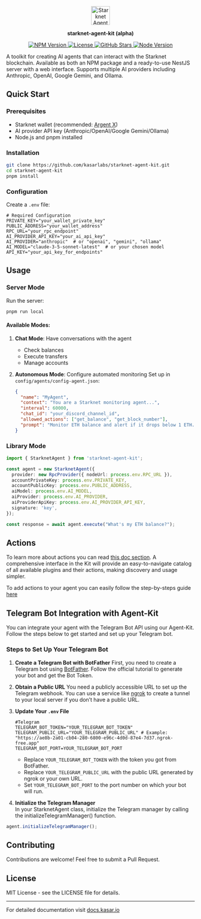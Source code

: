 <div align="center">
<img src="https://pbs.twimg.com/profile_images/1834202903189618688/N4J8emeY_400x400.png" width="50" alt="Starknet Agent Kit Logo">

**starknet-agent-kit (alpha)**

<p>
<a href="https://www.npmjs.com/package/starknet-agent-kit">
<img src="https://img.shields.io/npm/v/starknet-agent-kit.svg" alt="NPM Version" />
</a>
<a href="https://github.com/kasarlabs/starknet-agent-kit/blob/main/LICENSE">
<img src="https://img.shields.io/npm/l/starknet-agent-kit.svg" alt="License" />
</a>
<a href="https://github.com/kasarlabs/starknet-agent-kit/stargazers">
<img src="https://img.shields.io/github/stars/kasarlabs/starknet-agent-kit.svg" alt="GitHub Stars" />
</a>
<a href="https://nodejs.org">
<img src="https://img.shields.io/node/v/starknet-agent-kit.svg" alt="Node Version" />
</a>
</p>
</div>

A toolkit for creating AI agents that can interact with the Starknet blockchain. Available as both an NPM package and a ready-to-use NestJS server with a web interface. Supports multiple AI providers including Anthropic, OpenAI, Google Gemini, and Ollama.

## Quick Start

### Prerequisites

- Starknet wallet (recommended: [Argent X](https://www.argent.xyz/argent-x))
- AI provider API key (Anthropic/OpenAI/Google Gemini/Ollama)
- Node.js and pnpm installed

### Installation

```bash
git clone https://github.com/kasarlabs/starknet-agent-kit.git
cd starknet-agent-kit
pnpm install
```

### Configuration

Create a `.env` file:

```env
# Required Configuration
PRIVATE_KEY="your_wallet_private_key"
PUBLIC_ADDRESS="your_wallet_address"
RPC_URL="your_rpc_endpoint"
AI_PROVIDER_API_KEY="your_ai_api_key"
AI_PROVIDER="anthropic"  # or "openai", "gemini", "ollama"
AI_MODEL="claude-3-5-sonnet-latest"  # or your chosen model
API_KEY="your_api_key_for_endpoints"
```

## Usage

### Server Mode

Run the server:

```bash
pnpm run local
```

#### Available Modes:

1. **Chat Mode**: Have conversations with the agent

   - Check balances
   - Execute transfers
   - Manage accounts

2. **Autonomous Mode**: Configure automated monitoring
   Set up in `config/agents/config-agent.json`:
   ```json
   {
     "name": "MyAgent",
     "context": "You are a Starknet monitoring agent...",
     "interval": 60000,
     "chat_id": "your_discord_channel_id",
     "allowed_actions": ["get_balance", "get_block_number"],
     "prompt": "Monitor ETH balance and alert if it drops below 1 ETH..."
   }
   ```

### Library Mode

```typescript
import { StarknetAgent } from 'starknet-agent-kit';

const agent = new StarknetAgent({
  provider: new RpcProvider({ nodeUrl: process.env.RPC_URL }),
  accountPrivateKey: process.env.PRIVATE_KEY,
  accountPublicKey: process.env.PUBLIC_ADDRESS,
  aiModel: process.env.AI_MODEL,
  aiProvider: process.env.AI_PROVIDER,
  aiProviderApiKey: process.env.AI_PROVIDER_API_KEY,
  signature: 'key',
});

const response = await agent.execute("What's my ETH balance?");
```

## Actions

To learn more about actions you can read [this doc section](https://docs.kasar.io/agent-actions).
A comprehensive interface in the Kit will provide an easy-to-navigate catalog of all available plugins and their actions, making discovery and usage simpler.

To add actions to your agent you can easily follow the step-by-steps guide [here](https://docs.kasar.io/add-agent-actions)

## Telegram Bot Integration with Agent-Kit 
You can integrate your agent with the Telegram Bot API using our Agent-Kit. Follow the steps below to get started and set up your Telegram bot.

### Steps to Set Up Your Telegram Bot

1. **Create a Telegram Bot with BotFather**
First, you need to create a Telegram bot using [BotFather](https://core.telegram.org/bots/tutorial). Follow the official tutorial to generate your bot and get the Bot Token.


2. **Obtain a Public URL** You need a publicly accessible URL to set up the Telegram webhook. You can use a service like [ngrok](https://ngrok.com/) to create a tunnel to your local server if you don’t have a public URL.

3. **Update Your `.env` File**
    ```
    #Telegram 
    TELEGRAM_BOT_TOKEN="YOUR_TELEGRAM_BOT_TOKEN"
    TELEGRAM_PUBLIC_URL="YOUR_TELEGRAM_PUBLIC_URL" # Example: "https://ae8b-2a01-cb04-280-6800-e96c-4d0d-87e4-7d37.ngrok-free.app"
    TELEGRAM_BOT_PORT=YOUR_TELEGRAM_BOT_PORT
    ```
    - Replace `YOUR_TELEGRAM_BOT_TOKEN` with the token you got from BotFather.
    - Replace `YOUR_TELEGRAM_PUBLIC_URL` with the public URL generated by ngrok or your own URL.
    - Set `YOUR_TELEGRAM_BOT_PORT` to the port number on which your bot will run.
4. **Initialize the Telegram Manager**<br />
In your StarknetAgent class, initialize the Telegram manager by calling the initializeTelegramManager() function.
```typescript
agent.initializeTelegramManager();
```
## Contributing

Contributions are welcome! Feel free to submit a Pull Request.

## License

MIT License - see the LICENSE file for details.

---

For detailed documentation visit [docs.kasar.io](https://docs.kasar.io)
